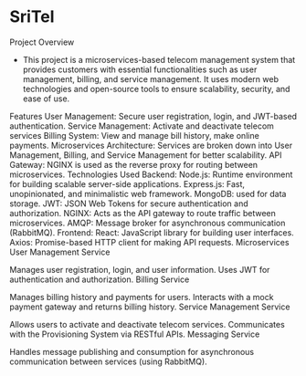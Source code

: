 # SriTel

Project Overview
- This project is a microservices-based telecom management system that provides customers with essential functionalities such as user management, billing, and service management. It uses modern web technologies and open-source tools to ensure scalability, security, and ease of use.

Features
User Management: Secure user registration, login, and JWT-based authentication.
Service Management: Activate and deactivate telecom services
Billing System: View and manage bill history, make online payments.
Microservices Architecture: Services are broken down into User Management, Billing, and Service Management for better scalability.
API Gateway: NGINX is used as the reverse proxy for routing between microservices.
Technologies Used
Backend:
Node.js: Runtime environment for building scalable server-side applications.
Express.js: Fast, unopinionated, and minimalistic web framework.
MongoDB: used for data storage.
JWT: JSON Web Tokens for secure authentication and authorization.
NGINX: Acts as the API gateway to route traffic between microservices.
AMQP: Message broker for asynchronous communication (RabbitMQ).
Frontend:
React: JavaScript library for building user interfaces.
Axios: Promise-based HTTP client for making API requests.
Microservices
User Management Service

Manages user registration, login, and user information.
Uses JWT for authentication and authorization.
Billing Service

Manages billing history and payments for users.
Interacts with a mock payment gateway and returns billing history.
Service Management Service

Allows users to activate and deactivate telecom services.
Communicates with the Provisioning System via RESTful APIs.
Messaging Service

Handles message publishing and consumption for asynchronous communication between services (using RabbitMQ).